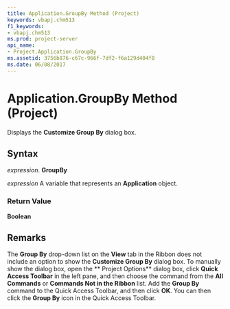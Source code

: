 ```yaml
---
title: Application.GroupBy Method (Project)
keywords: vbapj.chm513
f1_keywords:
- vbapj.chm513
ms.prod: project-server
api_name:
- Project.Application.GroupBy
ms.assetid: 3756b876-c67c-966f-7df2-f6a129d404f8
ms.date: 06/08/2017
---
```



# Application.GroupBy Method (Project)

Displays the **Customize Group By** dialog box.


## Syntax

 _expression_. **GroupBy**

 _expression_ A variable that represents an **Application** object.


### Return Value

 **Boolean**


## Remarks

The **Group By** drop-down list on the **View** tab in the Ribbon does not include an option to show the **Customize Group By** dialog box. To manually show the dialog box, open the ** Project Options** dialog box, click **Quick Access Toolbar** in the left pane, and then choose the command from the **All Commands** or **Commands Not in the Ribbon** list. Add the **Group By** command to the Quick Access Toolbar, and then click **OK**. You can then click the **Group By** icon in the Quick Access Toolbar.


